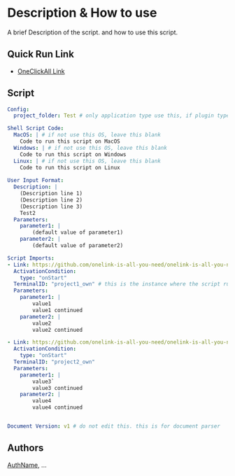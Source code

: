 # Description & How to use
A brief Description of the script. and how to use this script.

## Quick Run Link
- [OneClickAll Link](http://oneclickall.com/your-script)

## Script
```yaml
Config: 
  project_folder: Test # only application type use this, if plugin type, leave this blank

Shell Script Code:
  MacOS: | # if not use this OS, leave this blank
    Code to run this script on MacOS
  Windows: | # if not use this OS, leave this blank
    Code to run this script on Windows
  Linux: | # if not use this OS, leave this blank
    Code to run this script on Linux
    
User Input Format:
  Description: |
    (Description line 1)
    (Description line 2)
    (Description line 3)
    Test2
  Parameters:
    parameter1: |
        (default value of parameter1)
    parameter2: |
        (default value of parameter2)

Script Imports:
- Link: https://github.com/onelink-is-all-you-need/onelink-is-all-you-need/blob/main/github/melodysdreamj/test5.md
  ActivationCondition: 
    type: "onStart"
  TerminalID: "project1_own" # this is the instance where the script runs
  Parameters:
    parameter1: |
        value1
        value1 continued
    parameter2: |
        value2
        value2 continued

- Link: https://github.com/onelink-is-all-you-need/onelink-is-all-you-need/blob/main/github/melodysdreamj/test6.md
  ActivationCondition: 
    type: "onStart"
  TerminalID: "project2_own"
  Parameters:
    parameter1: |
        value3`
        value3 continued
    parameter2: |
        value4
        value4 continued


Document Version: v1 # do not edit this. this is for document parser

```

## Authors
[AuthName](http://oneclickall.com/your-script), ...